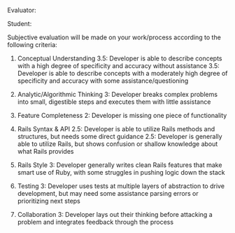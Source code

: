 Evaluator:

Student:

Subjective evaluation will be made on your work/process according to the following criteria:

1. Conceptual Understanding
3.5: Developer is able to describe concepts with a high degree of specificity and accuracy without assistance
3.5: Developer is able to describe concepts with a moderately high degree of specificity and accuracy with some assistance/questioning

2. Analytic/Algorithmic Thinking
3: Developer breaks complex problems into small, digestible steps and executes them with little assistance

3. Feature Completeness
2: Developer is missing one piece of functionality

4. Rails Syntax & API
2.5: Developer is able to utilize Rails methods and structures, but needs some direct guidance
2.5: Developer is generally able to utilize Rails, but shows confusion or shallow knowledge about what Rails provides

5. Rails Style
3: Developer generally writes clean Rails features that make smart use of Ruby, with some struggles in pushing logic down the stack

6. Testing
3: Developer uses tests at multiple layers of abstraction to drive development, but may need some assistance parsing errors or prioritizing next steps

7. Collaboration
3: Developer lays out their thinking before attacking a problem and integrates feedback through the process

